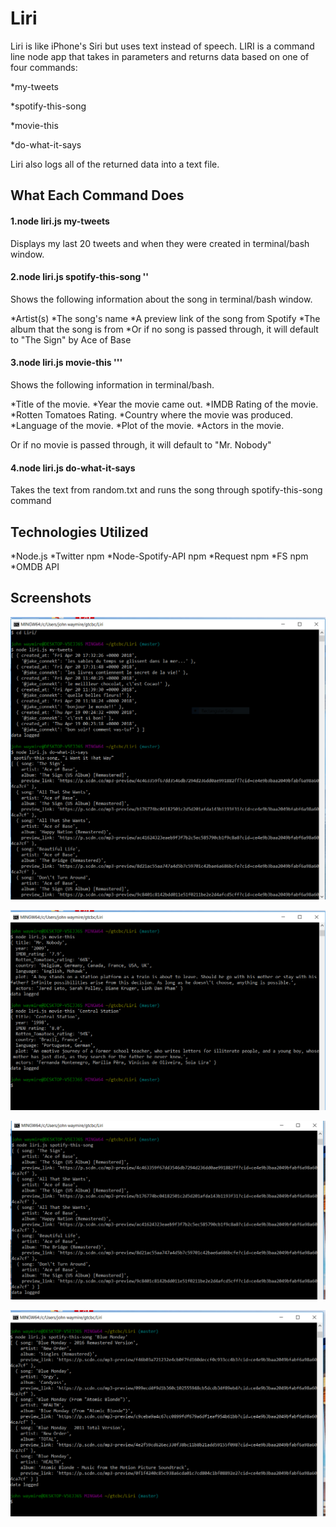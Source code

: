 # Liri

Liri is like iPhone's Siri but uses text instead of speech. LIRI is a command line node app that takes in parameters and returns data based on one of four commands:

\*my-tweets

\*spotify-this-song

\*movie-this

\*do-what-it-says

Liri also logs all of the returned data into a text file.

## What Each Command Does

#### 1.node liri.js my-tweets

Displays my last 20 tweets and when they were created in terminal/bash window.

#### 2.node liri.js spotify-this-song '<song name>'


Shows the following information about the song in terminal/bash window.

*Artist(s)
*The song's name
*A preview link of the song from Spotify
*The album that the song is from
*Or if no song is passed through, it will default to "The Sign" by Ace of Base

#### 3.node liri.js movie-this ''<movie name>'


Shows the following information in terminal/bash.

*Title of the movie.
*Year the movie came out.
*IMDB Rating of the movie.
*Rotten Tomatoes Rating.
*Country where the movie was produced.
*Language of the movie.
*Plot of the movie.
*Actors in the movie.

Or if no movie is passed through, it will default to "Mr. Nobody"

#### 4.node liri.js do-what-it-says

Takes the text from random.txt and runs the song through spotify-this-song command

## Technologies Utilized

*Node.js
*Twitter npm
*Node-Spotify-API npm
*Request npm
*FS npm
*OMDB API

## Screenshots

![alt text](images/Liri-1.png)

![alt text](images/Liri-2.png)

![alt text](images/Liri-3.png)

![alt text](images/Liri-4.png)
